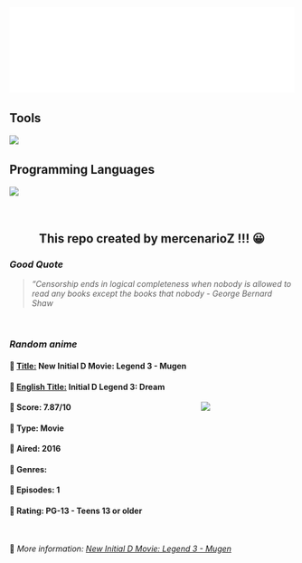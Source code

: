 
<img src="svg/nai.svg" />

<p>
  <h2>Tools</h2>
  <a href="https://skillicons.dev">
    <img src="https://skillicons.dev/icons?i=git,bash,vim,ubuntu,tensorflow,pytorch,docker,raspberrypi" />
  </a>

  <br />

  <h2>Programming Languages</h2>

  <a href="https://skillicons.dev">
    <img src="https://skillicons.dev/icons?i=python,c,cpp" />
  </a>
</p>

<br />

<h2 align="center">This repo created by mercenarioZ !!! 😀</h2>
<h3><i>Good Quote</i></h3>

<blockquote>
<i>
“Censorship ends in logical completeness when nobody is allowed to read any books except the books that nobody - George Bernard Shaw
</i>
</blockquote>

<br />

<h3><i>Random anime</i></h3>

<h4>
  <strong>🥭 <u>Title:</u></strong> New Initial D Movie: Legend 3 - Mugen
</h4>

<h4>🌿 <u>English Title:</u> Initial D Legend 3: Dream</h4>

<img align="right" width="165" src=https://cdn.myanimelist.net/images/anime/9/76759.jpg />

<h4>🌱 Score: 7.87/10</h4>

<h4>🌲 Type: Movie</h4>

<h4>🌴 Aired: 2016</h4>

<h4>🌵 Genres: </h4>

<h4>🥑 Episodes: 1</h4>

<h4>🍏 Rating: PG-13 - Teens 13 or older</h4>

<br />

🍂 *More information: [New Initial D Movie: Legend 3 - Mugen](https://myanimelist.net/anime/30952/New_Initial_D_Movie__Legend_3_-_Mugen)*
    